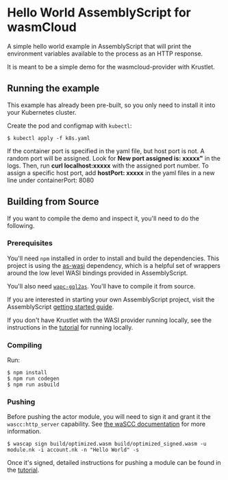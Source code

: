 # Hello World AssemblyScript for wasmCloud

A simple hello world example in AssemblyScript that will print the environment
variables available to the process as an HTTP response.

It is meant to be a simple demo for the wasmcloud-provider with Krustlet.

## Running the example

This example has already been pre-built, so you only need to install it into
your Kubernetes cluster.

Create the pod and configmap with `kubectl`:

```shell
$ kubectl apply -f k8s.yaml
```

If the container port is specified in the yaml file, but host port is not. A
random port will be assigned. Look for **New port assigned is: xxxxx"** in the
logs. Then, run **curl localhost:xxxxx** with the assigned port number. To
assign a specific host port, add **hostPort: xxxxx** in the yaml files in a new
line under containerPort: 8080

## Building from Source

If you want to compile the demo and inspect it, you'll need to do the following.

### Prerequisites

You'll need `npm` installed in order to install and build the dependencies.
This project is using the [as-wasi](https://github.com/jedisct1/as-wasi)
dependency, which is a helpful set of wrappers around the low level WASI
bindings provided in AssemblyScript.

You'll also need
[`wapc-gql2as`](https://github.com/wapc/as-codegen/tree/feature/initial_implementation).
You'll have to compile it from source.

If you are interested in starting your own AssemblyScript project, visit the
AssemblyScript
[getting started guide](https://docs.assemblyscript.org/quick-start).

If you don't have Krustlet with the WASI provider running locally, see the
instructions in the [tutorial](../../../docs/intro/tutorial03.md) for running
locally.

### Compiling

Run:

```shell
$ npm install
$ npm run codegen
$ npm run asbuild
```

### Pushing

Before pushing the actor module, you will need to sign it and grant it the
`wascc:http_server` capability. See
[the waSCC documentation](https://wascc.dev/tutorials/first-actor/sign_module/)
for more information.

```shell
$ wascap sign build/optimized.wasm build/optimized_signed.wasm -u module.nk -i account.nk -n "Hello World" -s
```

Once it's signed, detailed instructions for pushing a module can be found in the
[tutorial](../../../docs/intro/tutorial02.md).
